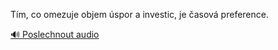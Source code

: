 
Tím, co omezuje objem úspor a investic, je časová preference.

[🔊 Poslechnout audio](/data/7-paragraphs/audio/chapter_90/para_010-Tm-co-omezuje-objem-spor-a-investic-je-asov.mp3)
